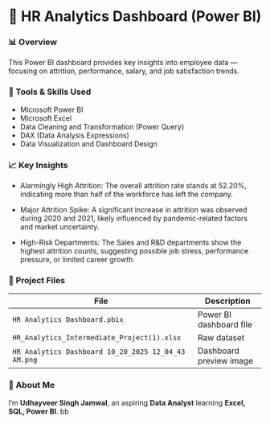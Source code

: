 # 🧠 HR Analytics Dashboard (Power BI)

### 📊 Overview
This Power BI dashboard provides key insights into employee data — focusing on attrition, performance, salary, and job satisfaction trends.  

### 🧰 Tools & Skills Used
- Microsoft Power BI
- Microsoft Excel
- Data Cleaning and Transformation (Power Query)
- DAX (Data Analysis Expressions)
- Data Visualization and Dashboard Design

### 📈 Key Insights
- Alarmingly High Attrition: The overall attrition rate stands at 52.20%, indicating more than half of the workforce has left the company.

- Major Attrition Spike: A significant increase in attrition was observed during 2020 and 2021, likely influenced by pandemic-related factors and market uncertainty.

- High-Risk Departments: The Sales and R&D departments show the highest attrition counts, suggesting possible job stress, performance pressure, or limited career growth.

### 🧩 Project Files
| File | Description |
|------|--------------|
| `HR Analytics Dashboard.pbix` | Power BI dashboard file |
| `HR_Analytics_Intermediate_Project(1).xlsx` | Raw dataset |
| `HR Analytics Dashboard 10_20_2025 12_04_43 AM.png` | Dashboard preview image |

### 👤 About Me
I’m **Udhayveer Singh Jamwal**, an aspiring **Data Analyst** learning **Excel, SQL, Power BI**.
bb
